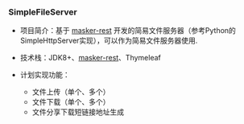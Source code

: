
### SimpleFileServer

- 项目简介：基于 [masker-rest][1] 开发的简易文件服务器（参考Python的SimpleHttpServer实现），可以作为简易文件服务器使用.

- 技术栈：JDK8+、[masker-rest][1]、Thymeleaf

- 计划实现功能：

   - 文件上传（单个、多个）
   - 文件下载（单个、多个）
   - 文件分享下载短链接地址生成

[1]: https://github.com/jiashunx/masker-rest

